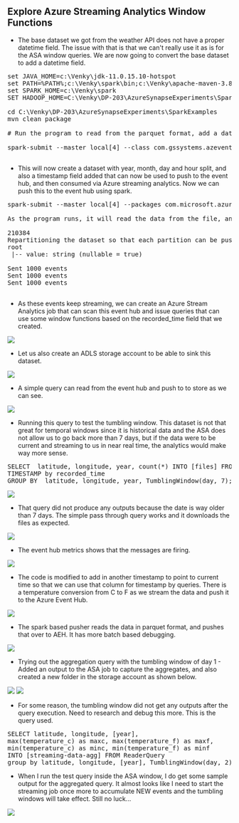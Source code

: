 ## Explore Azure Streaming Analytics Window Functions

* The base dataset we got from the weather API does not have a proper datetime field. The issue with that is that we can't really use it as is for the ASA window queries. We are now going to convert the base dataset to add a datetime field. 

<pre>
set JAVA_HOME=c:\Venky\jdk-11.0.15.10-hotspot
set PATH=%PATH%;c:\Venky\spark\bin;c:\Venky\apache-maven-3.8.4\bin
set SPARK_HOME=c:\Venky\spark
SET HADOOP_HOME=C:\Venky\DP-203\AzureSynapseExperiments\SparkExamples

cd C:\Venky\DP-203\AzureSynapseExperiments\SparkExamples
mvn clean package 

# Run the program to read from the parquet format, add a datetime field and write out.

spark-submit --master local[4] --class com.gssystems.azeventhub.ASADateTimeAdjuster target\SparkExamples-1.0-SNAPSHOT.jar file:///C:/Venky\DP-203/AzureSynapseExperiments/datafiles/spring_tx_temps_formatted/ file:///C:/Venky\DP-203/AzureSynapseExperiments/datafiles/spring_tx_dtadded/

</pre>

* This will now create a dataset with year, month, day and hour split, and also a timestamp field added that can now be used to push to the event hub, and then consumed via Azure streaming analytics. Now we can push this to the event hub using spark.

<pre>
spark-submit --master local[4] --packages com.microsoft.azure:azure-eventhubs-spark_2.12:2.3.22,com.azure:azure-messaging-eventhubs:5.15.0 --class com.gssystems.azeventhub.SparkEventHubProducer target\SparkExamples-1.0-SNAPSHOT.jar file:///C:/Venky\DP-203/AzureSynapseExperiments/datafiles/spring_tx_dtadded/

As the program runs, it will read the data from the file, and stream it into event hub.

210384
Repartitioning the dataset so that each partition can be pushed to the event hub
root
 |-- value: string (nullable = true)

Sent 1000 events
Sent 1000 events
Sent 1000 events

</pre>

* As these events keep streaming, we can create an Azure Stream Analytics job that can scan this event hub and issue queries that can use some window functions based on the recorded_time field that we created.

<img src="./images/asa_windows_001.png" />

* Let us also create an ADLS storage account to be able to sink this dataset. 

<img src="./images/asa_windows_002.png" />

* A simple query can read from the event hub and push to to store as we can see.
<img src="./images/asa_windows_003.png" />

* Running this query to test the tumbling window. This dataset is not that great for temporal windows since it is historical data and the ASA does not allow us to go back more than 7 days, but if the data were to be current and streaming to us in near real time, the analytics would make way more sense. 

<pre>
SELECT  latitude, longitude, year, count(*) INTO [files] FROM [temperatures] 
TIMESTAMP by recorded_time
GROUP BY  latitude, longitude, year, TumblingWindow(day, 7); 
</pre>

<img src="./images/asa_windows_004.png" />

* That query did not produce any outputs because the date is way older than 7 days. The simple pass through query works and it downloads the files as expected.

<img src="./images/asa_windows_005.png" />

* The event hub metrics shows that the messages are firing.
<img src="./images/asa_windows_006.png" />

* The code is modified to add in another timestamp to point to current time so that we can use that column for timestamp by queries. There is a temperature conversion from C to F as we stream the data and push it to the Azure Event Hub. 

<img src="./images/asa_windows_007.png" />

* The spark based pusher reads the data in parquet format, and pushes that over to AEH. It has more batch based debugging. 

<img src="./images/asa_windows_008.png" />

* Trying out the aggregation query with the tumbling window of day 1 - Added an output to the ASA job to capture the aggregates, and also created a new folder in the storage account as shown below.

<img src="./images/asa_windows_009.png" />

<img src="./images/asa_windows_010.png" />

* For some reason, the tumbling window did not get any outputs after the query execution. Need to research and debug this more. This is the query used.

<pre>
SELECT latitude, longitude, [year], 
max(temperature_c) as maxc, max(temperature_f) as maxf,
min(temperature_c) as minc, min(temperature_f) as minf
INTO [streaming-data-agg] FROM ReaderQuery
group by latitude, longitude, [year], TumblingWindow(day, 2)
</pre>

* When I run the test query inside the ASA window, I do get some sample output for the aggregated query. It almost looks like I need to start the streaming job once more to accumulate NEW events and the tumbling windows will take effect. Still no luck...

<img src="./images/asa_windows_011.png" />





